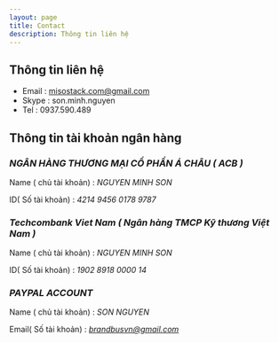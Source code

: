 ```yaml
---
layout: page
title: Contact
description: Thông tin liên hệ
---
```


## Thông tin liên hệ

* Email : misostack.com@gmail.com
* Skype : son.minh.nguyen
* Tel : 0937.590.489

## Thông tin tài khoản ngân hàng

### *NGÂN HÀNG THƯƠNG MẠI CỔ PHẦN Á CHÂU ( ACB )*

Name ( chủ tài khoản) : *NGUYEN MINH SON*

ID( Số tài khoản) :  *4214 9456 0178 9787*

### *Techcombank Viet Nam ( Ngân hàng TMCP Kỹ thương Việt Nam )*

Name ( chủ tài khoản) : *NGUYEN MINH SON*

ID( Số tài khoản) :  *1902 8918 0000 14*
 

### *PAYPAL ACCOUNT*

Name ( chủ tài khoản) : *SON NGUYEN*

Email( Số tài khoản) :  *brandbusvn@gmail.com*
